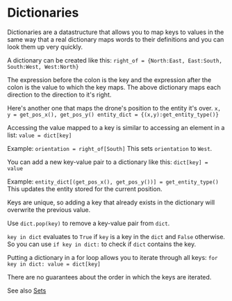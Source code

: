 # Dictionaries
Dictionaries are a datastructure that allows you to map keys to values in the same way that a real dictionary maps words to their definitions and you can look them up very quickly.

A dictionary can be created like this:
`right_of = {North:East, East:South, South:West, West:North}`

The expression before the colon is the key and the expression after the colon is the value to which the key maps.
The above dictionary maps each direction to the direction to it's right.

Here's another one that maps the drone's position to the entity it's over.
`x, y = get_pos_x(), get_pos_y()
entity_dict = {(x,y):get_entity_type()}`

Accessing the value mapped to a key is similar to accessing an element in a list:
`value = dict[key]`

Example:
`orientation = right_of[South]`
This sets `orientation` to `West`.

You can add a new key-value pair to a dictionary like this:
`dict[key] = value`

Example:
`entity_dict[(get_pos_x(), get_pos_y())] = get_entity_type()`
This updates the entity stored for the current position.

Keys are unique, so adding a key that already exists in the dictionary will overwrite the previous value.

Use `dict.pop(key)` to remove a key-value pair from `dict`.

`key in dict` evaluates to `True` if `key` is a key in the `dict` and `False` otherwise.
So you can use `if key in dict:` to check if `dict` contains the key.

Putting a dictionary in a for loop allows you to iterate through all keys:
`for key in dict:
	value = dict[key]`

There are no guarantees about the order in which the keys are iterated.

See also [Sets](docs/scripting/sets.md)